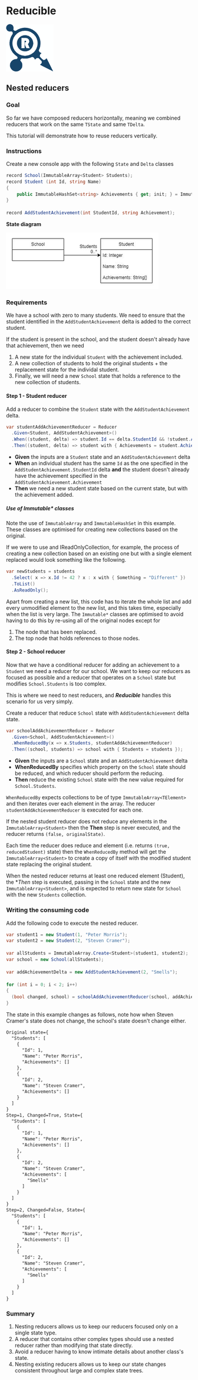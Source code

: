 ﻿# Reducible
![](./../../../Images/small-logo.png)
## Nested reducers
### Goal
So far we have composed reducers horizontally, meaning we combined reducers that
work on the same `TState` and same `TDelta`.

This tutorial will demonstrate how to reuse reducers vertically.


### Instructions

Create a new console app with the following `State` and `Delta` classes

```c#
record School(ImmutableArray<Student> Students);
record Student (int Id, string Name)
{
	public ImmutableHashSet<string> Achievements { get; init; } = ImmutableHashSet.Create<string>(StringComparer.InvariantCultureIgnoreCase);
}

record AddStudentAchievement(int StudentId, string Achievement);
```

**State diagram**

![](./../../../Images/4-tree-state.jpg)


### Requirements
We have a school with zero to many students. We need to ensure that the student
identified in the `AddStudentAchievement` delta is added to the correct student.

If the student is present in the school, and the student doesn't already have
that achievement, then we need

1. A new state for the individual `Student` with the achievement included.
2. A new collection of students to hold the original students + the replacement
   state for the individal student.
3. Finally, we will need a new `School` state that holds a reference to the
   new collection of students.

#### Step 1 - Student reducer

Add a reducer to combine the `Student` state with the `AddStudentAchievement` delta.

```c#
var studentAddAchievementReducer = Reducer
  .Given<Student, AddStudentAchievement>()
  .When((student, delta) => student.Id == delta.StudentId && !student.Achievements.Contains(delta.Achievement))
  .Then((student, delta) => student with { Achievements = student.Achievements.Add(delta.Achievement) });
```

* **Given** the inputs are a `Student` state and an `AddStudentAchievement` delta
* **When** an individual student has the same `Id` as the one specified in the `AddStudentAchievement.StudentId` delta **and**
the student doesn't already have the achievement specified in the `AddStudentAchievement.Achievement`
* **Then** we need a new student state based on the current state, but with the achievement added.

##### Use of Immutable* classes
Note the use of `ImmutableArray` and `ImmutableHashSet` in this example. These classes are optimised for creating new collections
based on the original.

If we were to use and IReadOnlyCollection, for example, the process of creating a new collection based on an existing one but with
a single element replaced would look something like the following.

```c#
var newStudents = students
  .Select( x => x.Id != 42 ? x : x with { Something = "Different" })
  .ToList()
  .AsReadOnly();
```

Apart from creating a new list, this code has to iterate the whole list and add every unmodified element to the new list, and this
takes time, especially when the list is very large.  The `Immutable*` classes are optimised to avoid having to do this by re-using
all of the original nodes except for

1. The node that has been replaced.
2. The top node that holds references to those nodes.

#### Step 2 - School reducer

Now that we have a conditional reducer for adding an achievement to a `Student` we need a reducer for our school. We want to
keep our reducers as focused as possible and a reducer that operates on a `School` state but modifies `School.Students` is
too complex.

This is where we need to nest reducers, and ***Reducible*** handles this scenario for us very simply.

Create a reducer that reduce `School` state with `AddStudentAchievement` delta state.

```c#
var schoolAddAchievementReducer = Reducer
  .Given<School, AddStudentAchievement>()
  .WhenReducedBy(x => x.Students, studentAddAchievementReducer)
  .Then((school, students) => school with { Students = students });
```

* **Given** the inputs are a `School` state and an `AddStudentAchievement` delta
* **WhenReducedBy** specifies which property on the `School` state should be reduced, and which reducer should perform the reducing.
* **Then** reduce the existing `School` state with the new value required for `School.Students`.

`WhenReducedBy` expects collections to be of type `ImmutableArray<TElement>` and then iterates over each element in the
array. The reducer `studentAddAchievementReducer` is executed for each one.

If the nested student reducer does not reduce any elements in the `ImmutableArray<Student>` then the **Then** step is
never executed, and the reducer returns `(false, originalState)`.

Each time the reducer does reduce and element (i.e. returns `(true, reducedStudent)` state) then the `WhenReducedBy` method
will get the `ImmutableArray<Student>` to create a copy of itself with the modified student state replacing the original
student.

When the nested reducer returns at least one reduced element (Student), the **Then* step is executed, passing in the `School` state
and the new `ImmutableArray<Student>`, and is expected to return new state for `School` with the new `Students` collection.

### Writing the consuming code

Add the following code to execute the nested reducer.

```c#
var student1 = new Student(1, "Peter Morris");
var student2 = new Student(2, "Steven Cramer");

var allStudents = ImmutableArray.Create<Student>(student1, student2);
var school = new School(allStudents);

var addAchievementDelta = new AddStudentAchievement(2, "Smells");

for (int i = 0; i < 2; i++)
{
  (bool changed, school) = schoolAddAchievementReducer(school, addAchievementDelta);
}
```

The state in this example changes as follows, note how when Steven Cramer's state
does not change, the school's state doesn't change either.

```
Original state={
  "Students": [
    {
      "Id": 1,
      "Name": "Peter Morris",
      "Achievements": []
    },
    {
      "Id": 2,
      "Name": "Steven Cramer",
      "Achievements": []
    }
  ]
}
Step=1, Changed=True, State={
  "Students": [
    {
      "Id": 1,
      "Name": "Peter Morris",
      "Achievements": []
    },
    {
      "Id": 2,
      "Name": "Steven Cramer",
      "Achievements": [
        "Smells"
      ]
    }
  ]
}
Step=2, Changed=False, State={
  "Students": [
    {
      "Id": 1,
      "Name": "Peter Morris",
      "Achievements": []
    },
    {
      "Id": 2,
      "Name": "Steven Cramer",
      "Achievements": [
        "Smells"
      ]
    }
  ]
}
```

### Summary
1. Nesting reducers allows us to keep our reducers focused only on a single state type.
2. A reducer that contains other complex types should use a nested reducer rather than modifying that state directly.
3. Avoid a reducer having to know intimate details about another class's state.
4. Nesting existing reducers allows us to keep our state changes consistent throughout large and complex state trees.
